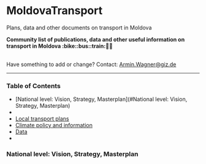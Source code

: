 # MoldovaTransport
Plans, data and other documents on transport in Moldova

<b> 
Community list of publications, data and other useful information on transport in Moldova :bike::bus::train:🌳🚊
</b><br><br>

Have something to add or change? Contact: Armin.Wagner@giz.de

------------------------------

### Table of Contents

- [National level: Vision, Strategy, Masterplan](#National level: Vision, Strategy, Masterplan)
- 
- [Local transport plans](#public-transport)
- [Climate policy and information](#safety-and-security)
- [Data](#data)
- 

### National level: Vision, Strategy, Masterplan
